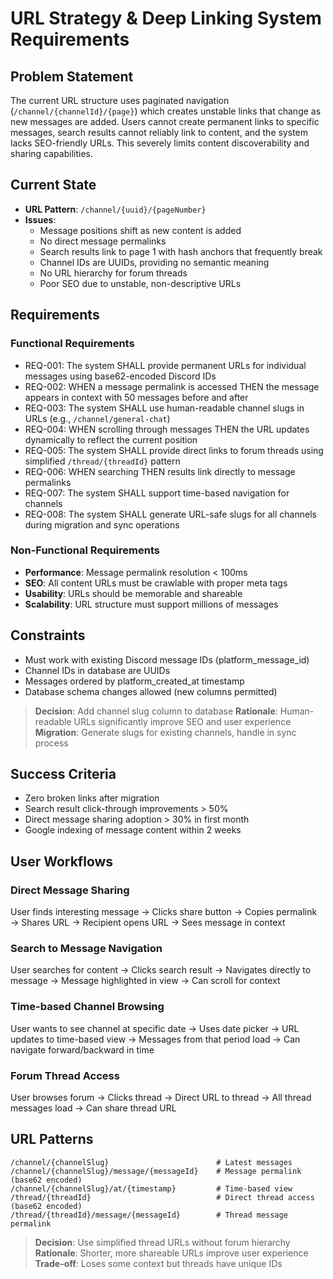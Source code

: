 # URL Strategy & Deep Linking System Requirements

## Problem Statement

The current URL structure uses paginated navigation (`/channel/{channelId}/{page}`) which creates unstable links that change as new messages are added. Users cannot create permanent links to specific messages, search results cannot reliably link to content, and the system lacks SEO-friendly URLs. This severely limits content discoverability and sharing capabilities.

## Current State

- **URL Pattern**: `/channel/{uuid}/{pageNumber}` 
- **Issues**:
  - Message positions shift as new content is added
  - No direct message permalinks
  - Search results link to page 1 with hash anchors that frequently break
  - Channel IDs are UUIDs, providing no semantic meaning
  - No URL hierarchy for forum threads
  - Poor SEO due to unstable, non-descriptive URLs

## Requirements

### Functional Requirements

- REQ-001: The system SHALL provide permanent URLs for individual messages using base62-encoded Discord IDs
- REQ-002: WHEN a message permalink is accessed THEN the message appears in context with 50 messages before and after
- REQ-003: The system SHALL use human-readable channel slugs in URLs (e.g., `/channel/general-chat`)
- REQ-004: WHEN scrolling through messages THEN the URL updates dynamically to reflect the current position
- REQ-005: The system SHALL provide direct links to forum threads using simplified `/thread/{threadId}` pattern
- REQ-006: WHEN searching THEN results link directly to message permalinks
- REQ-007: The system SHALL support time-based navigation for channels
- REQ-008: The system SHALL generate URL-safe slugs for all channels during migration and sync operations

### Non-Functional Requirements

- **Performance**: Message permalink resolution < 100ms
- **SEO**: All content URLs must be crawlable with proper meta tags
- **Usability**: URLs should be memorable and shareable
- **Scalability**: URL structure must support millions of messages

## Constraints

- Must work with existing Discord message IDs (platform_message_id)
- Channel IDs in database are UUIDs
- Messages ordered by platform_created_at timestamp
- Database schema changes allowed (new columns permitted)

> **Decision**: Add channel slug column to database
> **Rationale**: Human-readable URLs significantly improve SEO and user experience
> **Migration**: Generate slugs for existing channels, handle in sync process

## Success Criteria

- Zero broken links after migration
- Search result click-through improvements > 50%
- Direct message sharing adoption > 30% in first month
- Google indexing of message content within 2 weeks

## User Workflows

### Direct Message Sharing
User finds interesting message → Clicks share button → Copies permalink → Shares URL → Recipient opens URL → Sees message in context

### Search to Message Navigation  
User searches for content → Clicks search result → Navigates directly to message → Message highlighted in view → Can scroll for context

### Time-based Channel Browsing
User wants to see channel at specific date → Uses date picker → URL updates to time-based view → Messages from that period load → Can navigate forward/backward in time

### Forum Thread Access
User browses forum → Clicks thread → Direct URL to thread → All thread messages load → Can share thread URL

## URL Patterns

```
/channel/{channelSlug}                        # Latest messages
/channel/{channelSlug}/message/{messageId}    # Message permalink (base62 encoded)
/channel/{channelSlug}/at/{timestamp}         # Time-based view
/thread/{threadId}                            # Direct thread access (base62 encoded)
/thread/{threadId}/message/{messageId}        # Thread message permalink
```

> **Decision**: Use simplified thread URLs without forum hierarchy
> **Rationale**: Shorter, more shareable URLs improve user experience
> **Trade-off**: Loses some context but threads have unique IDs